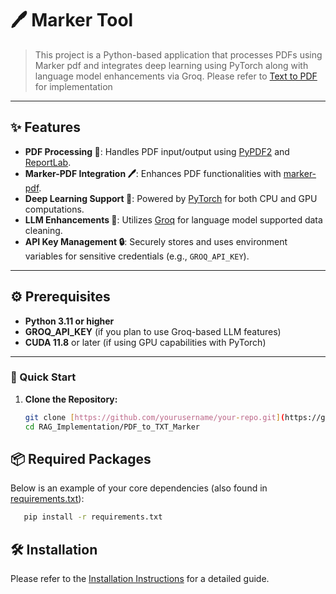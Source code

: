# 🖊️ Marker Tool 
 
> This project is a Python-based application that processes PDFs using Marker pdf and integrates deep learning using PyTorch along with language model enhancements via Groq.
Please refer to [Text to PDF](https://github.com/shubhamnehate/RAG_Implementation/tree/main/PDF_to_TXT_Marker)  for implementation
---

## ✨ Features
- **PDF Processing 📄**: Handles PDF input/output using [PyPDF2](https://pypi.org/project/PyPDF2/) and [ReportLab](https://www.reportlab.com/opensource/).  
- **Marker-PDF Integration 🖊️**: Enhances PDF functionalities with [marker-pdf](https://pypi.org/project/marker-pdf/).  
- **Deep Learning Support 🧠**: Powered by [PyTorch](https://pytorch.org/) for both CPU and GPU computations.  
- **LLM Enhancements 🤖**: Utilizes [Groq](https://pypi.org/project/groq/) for language model supported data cleaning.  
- **API Key Management 🔒**: Securely stores and uses environment variables for sensitive credentials (e.g., `GROQ_API_KEY`).  

---

## ⚙️ Prerequisites
- **Python 3.11 or higher**  
- **GROQ_API_KEY** (if you plan to use Groq-based LLM features)
- **CUDA 11.8** or later (if using GPU capabilities with PyTorch)

---
### 🚀 Quick Start

1. **Clone the Repository:**
   ```bash
   git clone [https://github.com/yourusername/your-repo.git](https://github.com/shubhamnehate/RAG_Implementation.git)
   cd RAG_Implementation/PDF_to_TXT_Marker
    ```
## 📦 Required Packages 
Below is an example of your core dependencies (also found in [requirements.txt](requirements.txt)):

```bash
   pip install -r requirements.txt
```

## 🛠️ Installation

Please refer to the [Installation Instructions](installation.md) for a detailed guide.



